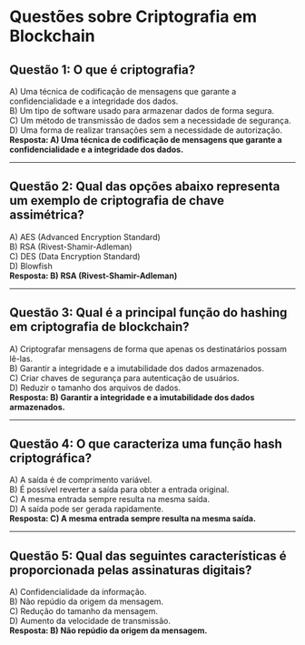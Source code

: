 # Questões sobre Criptografia em Blockchain

## Questão 1: O que é criptografia?

A) Uma técnica de codificação de mensagens que garante a confidencialidade e a integridade dos dados.  
B) Um tipo de software usado para armazenar dados de forma segura.  
C) Um método de transmissão de dados sem a necessidade de segurança.  
D) Uma forma de realizar transações sem a necessidade de autorização.  
**Resposta: A) Uma técnica de codificação de mensagens que garante a confidencialidade e a integridade dos dados.**

---

## Questão 2: Qual das opções abaixo representa um exemplo de criptografia de chave assimétrica?

A) AES (Advanced Encryption Standard)  
B) RSA (Rivest-Shamir-Adleman)  
C) DES (Data Encryption Standard)  
D) Blowfish  
**Resposta: B) RSA (Rivest-Shamir-Adleman)**

---

## Questão 3: Qual é a principal função do hashing em criptografia de blockchain?

A) Criptografar mensagens de forma que apenas os destinatários possam lê-las.  
B) Garantir a integridade e a imutabilidade dos dados armazenados.  
C) Criar chaves de segurança para autenticação de usuários.  
D) Reduzir o tamanho dos arquivos de dados.  
**Resposta: B) Garantir a integridade e a imutabilidade dos dados armazenados.**

---

## Questão 4: O que caracteriza uma função hash criptográfica?

A) A saída é de comprimento variável.  
B) É possível reverter a saída para obter a entrada original.  
C) A mesma entrada sempre resulta na mesma saída.  
D) A saída pode ser gerada rapidamente.  
**Resposta: C) A mesma entrada sempre resulta na mesma saída.**

---

## Questão 5: Qual das seguintes características é proporcionada pelas assinaturas digitais?

A) Confidencialidade da informação.  
B) Não repúdio da origem da mensagem.  
C) Redução do tamanho da mensagem.  
D) Aumento da velocidade de transmissão.  
**Resposta: B) Não repúdio da origem da mensagem.**
